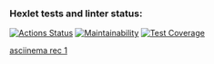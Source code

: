 ### Hexlet tests and linter status:
[![Actions Status](https://github.com/maksimovyd/python-project-50/workflows/hexlet-check/badge.svg)](https://github.com/maksimovyd/python-project-50/actions)
[![Maintainability](https://api.codeclimate.com/v1/badges/e1d6b5a111c187eecb16/maintainability)](https://codeclimate.com/github/maksimovyd/python-project-50/maintainability)
[![Test 
Coverage](https://api.codeclimate.com/v1/badges/e1d6b5a111c187eecb16/test_coverage)](https://codeclimate.com/github/maksimovyd/python-project-50/test_coverage)

[asciinema rec 1](https://asciinema.org/connect/9b027ca2-4739-4824-89d1-6f1d14d775b4)
